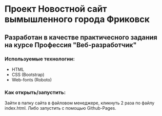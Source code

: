 # Проект Новостной сайт вымышленного города Фриковск
Разработан в качестве практичесного задания на курсе Профессия "Веб-разработчик"
---
### Используемые технологии:
* HTML
* CSS (Bootstrap)
* Web-fonts (Roboto)
### Как открыть/запустить:
Зайти в папку сайта в файловом менеджере, кликнуть 2 раза по файлу index.html.
Либо запустить с помощью Github-Pages.
